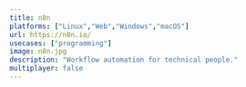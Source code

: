 ```yaml
---
title: n8n
platforms: ["Linux","Web","Windows","macOS"]
url: https://n8n.io/
usecases: ["programming"]
image: n8n.jpg
description: "Workflow automation for technical people."
multiplayer: false
---
```

